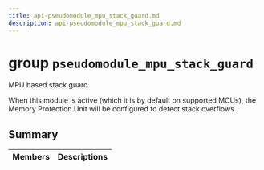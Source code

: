 ```yaml
---
title: api-pseudomodule_mpu_stack_guard.md
description: api-pseudomodule_mpu_stack_guard.md
---
```

# group `pseudomodule_mpu_stack_guard` 

MPU based stack guard.

When this module is active (which it is by default on supported MCUs), the Memory Protection Unit will be configured to detect stack overflows.

## Summary

 Members                        | Descriptions                                
--------------------------------|---------------------------------------------

